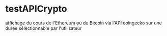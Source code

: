 # testAPICrypto
affichage du cours de l'Ethereum ou du Bitcoin via l'API coingecko sur une durée sélectionnable par l'utilisateur
